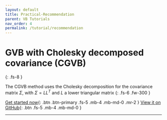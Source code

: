 ```yaml
---
layout: default
title: Practical-Recommendation
parent: VB Tutorials
nav_order: 4
permalink: /tutorial/recommendation
---
```


# **GVB with Cholesky decomposed covariance (CGVB)**
{: .fs-8 }

The CGVB method uses the Cholesky decomposition for the covariance matrix $\Sigma$, with $\Sigma = LL^T$ and $L$ a lower triangular matrix
{: .fs-6 .fw-300 }

[Get started now](#getting-started){: .btn .btn-primary .fs-5 .mb-4 .mb-md-0 .mr-2 } [View it on GitHub](https://github.com/VBayesLab/Tutorial-on-VB){: .btn .fs-5 .mb-4 .mb-md-0 }

---